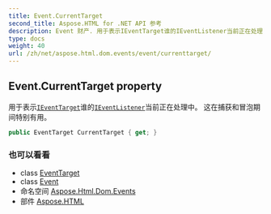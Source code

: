```yaml
---
title: Event.CurrentTarget
second_title: Aspose.HTML for .NET API 参考
description: Event 财产. 用于表示IEventTarget谁的IEventListener当前正在处理中 这在捕获和冒泡期间特别有用
type: docs
weight: 40
url: /zh/net/aspose.html.dom.events/event/currenttarget/
---
```

## Event.CurrentTarget property

用于表示[`IEventTarget`](../../ieventtarget/)谁的[`IEventListener`](../../ieventlistener/)当前正在处理中。 这在捕获和冒泡期间特别有用。

```csharp
public EventTarget CurrentTarget { get; }
```

### 也可以看看

* class [EventTarget](../../../aspose.html.dom/eventtarget/)
* class [Event](../)
* 命名空间 [Aspose.Html.Dom.Events](../../event/)
* 部件 [Aspose.HTML](../../../)


